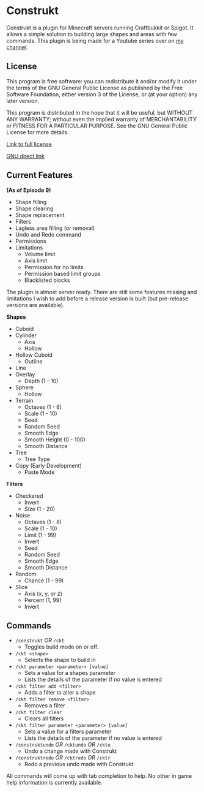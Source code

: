 # Construkt
 
Construkt is a plugin for Minecraft servers running Craftbukkit or Spigot. It allows a simple solution to building large shapes and areas with few commands. This plugin is being made for a Youtube series over on [my channel](https://www.youtube.com/c/Razz09).
 
## License

This program is free software: you can redistribute it and/or modify
it under the terms of the GNU General Public License as published by
the Free Software Foundation, either version 3 of the License, or
(at your option) any later version.

This program is distributed in the hope that it will be useful,
but WITHOUT ANY WARRANTY; without even the implied warranty of
MERCHANTABILITY or FITNESS FOR A PARTICULAR PURPOSE.  See the
GNU General Public License for more details.

[Link to full license](LICENSE.md)

[GNU direct link](https://www.gnu.org/licenses/)

## Current Features
**(As of Episode 9)**

- Shape filling
- Shape clearing
- Shape replacement
- Filters
- Lagless area filling (or removal)
- Undo and Redo command
- Permissions
- Limitations
   - Volume limit
   - Axis limit
   - Permission for no limits
   - Permission based limit groups
   - Blacklisted blocks
   
The plugin is almost server ready. There are still some features missing and limitations I 
wish to add before a release version is built (but pre-release versions are available).

**Shapes**

- Cuboid
- Cylinder
   - Axis
   - Hollow
- Hollow Cuboid
   - Outline
- Line
- Overlay
   - Depth (1 - 10)
- Sphere
   - Hollow
- Terrain
   - Octaves (1 - 8)
   - Scale (1 - 10)
   - Seed
   - Random Seed
   - Smooth Edge
   - Smooth Height (0 - 100)
   - Smooth Distance
- Tree
   - Tree Type
- Copy (Early Development)
   - Paste Mode
   
**Filters**

- Checkered
   - Invert
   - Size (1 - 20)
- Noise
   - Octaves (1 - 8)
   - Scale (1 - 10)
   - Limit (1 - 99)
   - Invert
   - Seed
   - Random Seed
   - Smooth Edge
   - Smooth Distance
- Random
   - Chance (1 - 99)
- Slice
   - Axis (x, y, or z)
   - Percent (1, 99)
   - Invert
   
## Commands

- `/construkt` *OR* `/ckt`
   - Toggles build mode on or off.
- `/ckt <shape>`
   - Selects the shape to build in
- `/ckt parameter <parameter> [value]`
   - Sets a value for a shapes parameter
   - Lists the details of the parameter if no value is entered
- `/ckt filter add <filter>`
   - Adds a filter to alter a shape
- `/ckt filter remove <filter>`
   - Removes a filter
- `/ckt filter clear`
   - Clears all filters
- `/ckt filter parameter <parameter> [value]`
   - Sets a value for a filters parameter
   - Lists the details of the parameter if no value is entered
- `/construktundo` *OR* `/cktundo` *OR* `/cktu`
   - Undo a change made with Construkt
- `/construktredo` *OR* `/cktredo` *OR* `/cktr`
   - Redo a previous undo made with Construkt


All commands will come up with tab completion to help. No other in game help information is currently available.
